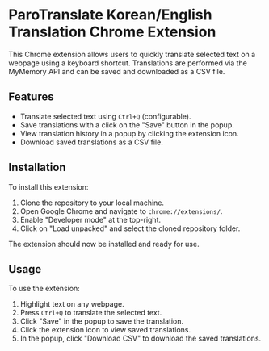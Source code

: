 # ParoTranslate Korean/English Translation Chrome Extension

This Chrome extension allows users to quickly translate selected text on a webpage using a keyboard shortcut. Translations are performed via the MyMemory API and can be saved and downloaded as a CSV file.

## Features

- Translate selected text using `Ctrl+Q` (configurable).
- Save translations with a click on the "Save" button in the popup.
- View translation history in a popup by clicking the extension icon.
- Download saved translations as a CSV file.

## Installation

To install this extension:

1. Clone the repository to your local machine.
2. Open Google Chrome and navigate to `chrome://extensions/`.
3. Enable "Developer mode" at the top-right.
4. Click on "Load unpacked" and select the cloned repository folder.

The extension should now be installed and ready for use.

## Usage

To use the extension:

1. Highlight text on any webpage.
2. Press `Ctrl+Q` to translate the selected text.
3. Click "Save" in the popup to save the translation.
4. Click the extension icon to view saved translations.
5. In the popup, click "Download CSV" to download the saved translations.
